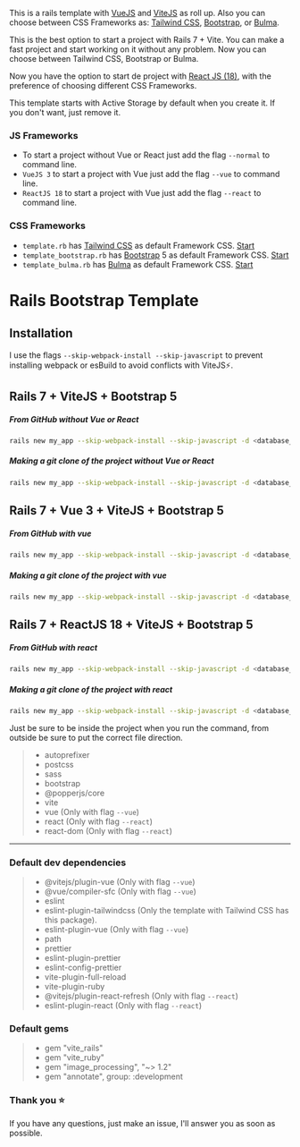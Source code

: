 This is a rails template with <a href="https://vuejs.org/" target="_blank">VueJS</a> and <a href="https://vitejs.dev/" target="_blank">ViteJS</a> as roll up. Also you can choose between CSS Frameworks as: <a href="https://tailwindcss.com/" target="_blank">Tailwind CSS</a>, <a href="https://getbootstrap.com/" target="_blank">Bootstrap</a>, or <a href="https://bulma.io/" target="_blank">Bulma</a>.

This is the best option to start a project with Rails 7 + Vite. You can make a fast project and start working on it without any problem. Now you can choose between Tailwind CSS, Bootstrap or Bulma.

Now you have the option to start de project with <a href="https://reactjs.org/" target="_blank">React JS (18)</a>, with the preference of choosing different CSS Frameworks.

This template starts with Active Storage by default when you create it. If you don't want, just remove it.

### JS Frameworks

- To start a project without Vue or React just add the flag `--normal` to command line.
- `VueJS 3` to start a project with Vue just add the flag `--vue` to command line.
- `ReactJS 18` to start a project with Vue just add the flag `--react` to command line.

### CSS Frameworks

- `template.rb` has <a href="https://tailwindcss.com/" target="_blank">Tailwind CSS</a> as default Framework CSS. [Start](https://github.com/IsraelDCastro/rails-vite-tailwindcss-template#rails-tailwind-css-template)
- `template_bootstrap.rb` has <a href="https://getbootstrap.com/" target="_blank">Bootstrap</a> 5 as default Framework CSS. [Start](https://github.com/IsraelDCastro/rails-vite-tailwindcss-template/blob/master/README_BOOTSTRAP.md#rails-bootstrap-template)
- `template_bulma.rb` has <a href="https://bulma.io/" target="_blank">Bulma</a> as default Framework CSS. [Start](https://github.com/IsraelDCastro/rails-vite-tailwindcss-template/blob/master/README_BULMA.md#rails-bulma-template)

# Rails Bootstrap Template

## Installation

I use the flags `--skip-webpack-install --skip-javascript` to prevent installing webpack or esBuild to avoid conflicts with ViteJS⚡️.

## Rails 7 + ViteJS + Bootstrap 5

##### From GitHub without Vue or React

```bash
rails new my_app --skip-webpack-install --skip-javascript -d <database_you_want> -m https://raw.githubusercontent.com/IsraelDCastro/rails-vite-tailwindcss-template/master/template_bootstrap.rb --normal
```

##### Making a git clone of the project without Vue or React

```bash
rails new my_app --skip-webpack-install --skip-javascript -d <database_you_want> -m template_bootstrap.rb --normal
```

## Rails 7 + Vue 3 + ViteJS + Bootstrap 5

##### From GitHub with vue

```bash
rails new my_app --skip-webpack-install --skip-javascript -d <database_you_want> -m https://raw.githubusercontent.com/IsraelDCastro/rails-vite-tailwindcss-template/master/template_bootstrap.rb --vue
```

##### Making a git clone of the project with vue

```bash
rails new my_app --skip-webpack-install --skip-javascript -d <database_you_want> -m template_bootstrap.rb --vue
```

## Rails 7 + ReactJS 18 + ViteJS + Bootstrap 5

##### From GitHub with react

```bash
rails new my_app --skip-webpack-install --skip-javascript -d <database_you_want> -m https://raw.githubusercontent.com/IsraelDCastro/rails-vite-tailwindcss-template/master/template_bootstrap.rb --react
```

##### Making a git clone of the project with react

```bash
rails new my_app --skip-webpack-install --skip-javascript -d <database_you_want> -m template_bootstrap.rb --react
```

Just be sure to be inside the project when you run the command, from outside be sure to put the correct file direction.

> - autoprefixer
> - postcss
> - sass
> - bootstrap
> - @popperjs/core
> - vite
> - vue (Only with flag `--vue`)
> - react (Only with flag `--react`)
> - react-dom (Only with flag `--react`)

---

### Default dev dependencies

> - @vitejs/plugin-vue (Only with flag `--vue`)
> - @vue/compiler-sfc (Only with flag `--vue`)
> - eslint
> - eslint-plugin-tailwindcss (Only the template with Tailwind CSS has this package).
> - eslint-plugin-vue (Only with flag `--vue`)
> - path
> - prettier
> - eslint-plugin-prettier
> - eslint-config-prettier
> - vite-plugin-full-reload
> - vite-plugin-ruby
> - @vitejs/plugin-react-refresh (Only with flag `--react`)
> - eslint-plugin-react (Only with flag `--react`)

### Default gems

> - gem "vite_rails"
> - gem "vite_ruby"
> - gem "image_processing", "~> 1.2"
> - gem "annotate", group: :development

### Thank you ⭐️

If you have any questions, just make an issue, I'll answer you as soon as possible.